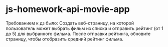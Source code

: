 # js-homework-api-movie-app
Требованием к дз было: Создать веб-страницу, на которой пользователь может выбрать фильм из списка и отправить рейтинг (от 1 до 5) для выбранного фильма. После отправки рейтинга, обновите страницу, чтобы отобразить средний рейтинг фильма.
